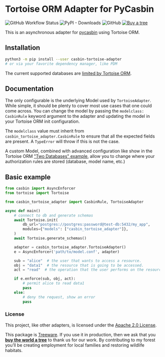 # Tortoise ORM Adapter for PyCasbin

![GitHub Workflow Status](https://img.shields.io/github/actions/workflow/status/thearchitector/casbin-tortoise-adapter/ci.yaml?label=tests&style=flat-square)
![PyPI - Downloads](https://img.shields.io/pypi/dm/casbin-tortoise-adapter?style=flat-square)
![GitHub](https://img.shields.io/github/license/thearchitector/casbin-tortoise-adapter?style=flat-square)
[![Buy a tree](https://img.shields.io/badge/Treeware-%F0%9F%8C%B3-lightgreen?style=flat-square)](https://ecologi.com/eliasgabriel?r=6128126916bfab8bd051026c)

This is an asynchronous adapter for [pycasbin](https://pypi.org/project/casbin) using Tortoise ORM.

## Installation

```sh
python3 -m pip install --user casbin-tortoise-adapter
# or via your favorite dependency manager, like PDM
```

The current supported databases are [limited by Tortoise ORM](https://tortoise.github.io/databases.html).

## Documentation

The only configurable is the underlying Model used by `TortoiseAdapter`. While simple, it should be plenty to cover most use cases that one could come across. You can change the model by passing the `modelclass: CasbinRule` keyword argument to the adapter and updating the model in your Tortoise ORM init configuration.

The `modelclass` value must inherit from `casbin_tortoise_adapter.CasbinRule` to ensure that all the expected fields are present. A `TypeError` will throw if this is not the case.

A custom Model, combined with advanced configuration like show in the Tortoise ORM ["Two Databases" example](https://tortoise.github.io/examples/basic.html#two-databases), allow you to change where your authorization rules are stored (database, model name, etc.)

## Basic example

```python
from casbin import AsyncEnforcer
from tortoise import Tortoise

from casbin_tortoise_adapter import CasbinRule, TortoiseAdapter

async def main()
    # connect to db and generate schemas
    await Tortoise.init(
        db_url="postgres://postgres:password@test-db:5432/my_app",
        modules={"models": ["casbin_tortoise_adapter"]},
    )
    await Tortoise.generate_schemas()

    adapter = casbin_tortoise_adapter.TortoiseAdapter()
    e = AsyncEnforcer('path/to/model.conf', adapter)

    sub = "alice"  # the user that wants to access a resource.
    obj = "data1"  # the resource that is going to be accessed.
    act = "read"  # the operation that the user performs on the resource.

    if e.enforce(sub, obj, act):
        # permit alice to read data1
        pass
    else:
        # deny the request, show an error
        pass
```

### License

This project, like other adapters, is licensed under the [Apache 2.0 License](LICENSE).

This package is [Treeware](https://treeware.earth). If you use it in production, then we ask that you [**buy the world a tree**](https://ecologi.com/eliasgabriel?r=6128126916bfab8bd051026c) to thank us for our work. By contributing to my forest you’ll be creating employment for local families and restoring wildlife habitats.
